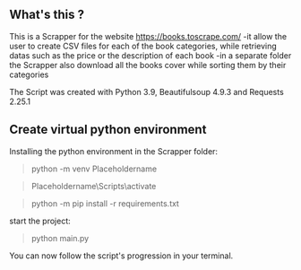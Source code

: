 
## What's this ?

This is a Scrapper for the website https://books.toscrape.com/
-it allow the user to create CSV files for each of the book categories, while retrieving datas such as the price or the description of each book
-in a separate folder the Scrapper also download all the books cover while sorting them by their categories

The Script was created with Python 3.9, Beautifulsoup 4.9.3 and Requests 2.25.1

## Create virtual python environment

Installing the python environment in the Scrapper folder:

 > python -m venv Placeholdername
 
 > Placeholdername\Scripts\activate
 
 > python -m pip install -r requirements.txt

start the project:

 > python main.py

You can now follow the script's progression in your terminal.
